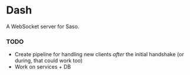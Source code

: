 # Dash

A WebSocket server for Saso.

### TODO

- Create pipeline for handling new clients *after* the initial handshake (or during, that could work too)
- Work on services + DB
